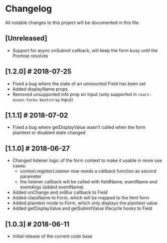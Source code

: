 # Changelog
All notable changes to this project will be documented in this file.

## [Unreleased]
- Support for async onSubmit callback, will keep the form busy until the Promise resolves

## [1.2.0] # 2018-07-25
- Fixed a bug where the state of an unmounted Field has been set
- Added displayName props
- Removed unsupported info prop on Input (only supported in `react-ocean-forms-bootstrap` input)

## [1.1.1] # 2018-07-02
- Fixed a bug where getDisplayValue wasn't called when the form plaintext or disabled state changed

## [1.1.0] # 2018-06-27
- Changed listener logic of the form context to make it usable in more use cases:
  - context.registerListener now needs a callback function as second parameter
  - the listener callback will be called with fieldName, eventName and eventArgs (added eventName)
- Added onChange and onBlur callback to Field
- Added className to Form, which will be mapped to the html form
- Added plaintext mode to Form, which only displays the plaintext value
- Added getDisplayValue and getSubmitValue lifecycle hooks to Field

## [1.0.3] # 2018-06-11
- Initial release of the current code base
